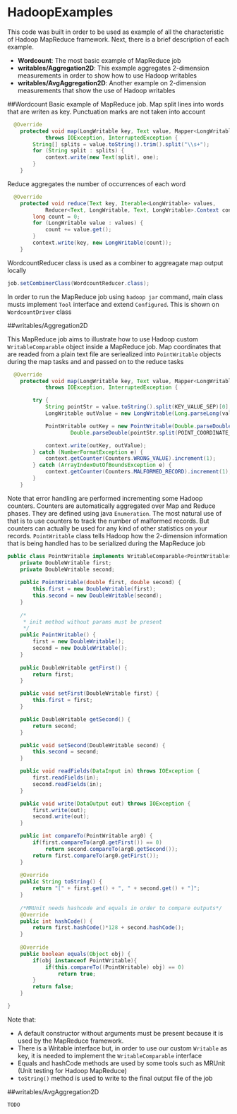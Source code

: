 # HadoopExamples
This code was built in order to be used as example of all the characteristic of Hadoop MapReduce framework. Next, there is a brief description of each example.
* **Wordcount**: The most basic example of MapReduce job
* **writables/Aggregation2D**: This example aggregates 2-dimension measurements in order to show how to use Hadoop writables
* **writables/AvgAggregation2D**: Another example on 2-dimension measurements that show the use of Hadoop writables

##Wordcount
Basic example of MapReduce job. Map split lines into words that are writen as key. Punctuation marks are not taken into account
```java
  @Override
	protected void map(LongWritable key, Text value, Mapper<LongWritable, Text, Text, LongWritable>.Context context)
			throws IOException, InterruptedException {
		String[] splits = value.toString().trim().split("\\s+");
		for (String split : splits) {
			context.write(new Text(split), one);
		}
	}
```
Reduce aggregates the number of occurrences of each word
```java
  @Override
	protected void reduce(Text key, Iterable<LongWritable> values,
			Reducer<Text, LongWritable, Text, LongWritable>.Context context) throws IOException, InterruptedException {
		long count = 0;
		for (LongWritable value : values) {
			count += value.get();
		}
		context.write(key, new LongWritable(count));
	}
```
WordcountReducer class is used as a combiner to aggreagate map output locally
```java
job.setCombinerClass(WordcountReducer.class);
```
In order to run the MapReduce job using ```hadoop jar``` command, main class musts implement ```Tool``` interface and extend ```Configured```. This is shown on ```WordcountDriver``` class

##writables/Aggregation2D

This MapReduce job aims to illustrate how to use Hadoop custom ```WritableComparable``` object inside a MapReduce job. Map coordinates that are readed from a plain text file are seriealized into  ```PointWritable``` objects during the map tasks and and passed on to the reduce tasks
```java
  @Override
	protected void map(LongWritable key, Text value, Mapper<LongWritable, Text, PointWritable, LongWritable>.Context context)
			throws IOException, InterruptedException {

		try {
			String pointStr = value.toString().split(KEY_VALUE_SEP)[0];
			LongWritable outValue = new LongWritable(Long.parseLong(value.toString().split(KEY_VALUE_SEP)[1]));

			PointWritable outKey = new PointWritable(Double.parseDouble(pointStr.split(POINT_COORDINATE_SEP)[0]),
					Double.parseDouble(pointStr.split(POINT_COORDINATE_SEP)[1]));

			context.write(outKey, outValue);
		} catch (NumberFormatException e) {
			context.getCounter(Counters.WRONG_VALUE).increment(1);
		} catch (ArrayIndexOutOfBoundsException e) {
			context.getCounter(Counters.MALFORMED_RECORD).increment(1);
		}
	}
```

Note that error handling are performed incrementing some Hadoop counters. Counters are automatically aggregated over Map and Reduce phases. They are defined using java ```Enumeration```. The most natural use of that is to use counters to track the number of malformed records. But counters can actually be used for any kind of other statistics on your records. ```PointWritable``` class tells Hadoop how the 2-dimension information that is being handled has to be serialized during the MapReduce job
```java
public class PointWritable implements WritableComparable<PointWritable> {
	private DoubleWritable first;
	private DoubleWritable second;
	
	public PointWritable(double first, double second) {
		this.first = new DoubleWritable(first);
		this.second = new DoubleWritable(second);
	}
	
	/*
	 * init method without params must be present
	 */
	public PointWritable() {
		first = new DoubleWritable();
		second = new DoubleWritable();
	}
	
	public DoubleWritable getFirst() {
		return first;
	}

	public void setFirst(DoubleWritable first) {
		this.first = first;
	}

	public DoubleWritable getSecond() {
		return second;
	}

	public void setSecond(DoubleWritable second) {
		this.second = second;
	}

	public void readFields(DataInput in) throws IOException {
		first.readFields(in);
		second.readFields(in);
	}

	public void write(DataOutput out) throws IOException {
		first.write(out);
		second.write(out);
	}

	public int compareTo(PointWritable arg0) {
		if(first.compareTo(arg0.getFirst()) == 0)
			return second.compareTo(arg0.getSecond());
		return first.compareTo(arg0.getFirst());
	}
	
	@Override
	public String toString() {
		return "[" + first.get() + ", " + second.get() + "]";
	}
	
	/*MRUnit needs hashcode and equals in order to compare outputs*/
	@Override
	public int hashCode() {
		return first.hashCode()*128 + second.hashCode();
	}
	
	@Override
	public boolean equals(Object obj) {
		if(obj instanceof PointWritable){
			if(this.compareTo((PointWritable) obj) == 0)
				return true;
		}
		return false;
	}

}
```
Note that:
* A default constructor without arguments must be present because it is used by the MapReduce framework. 
* There is a Writable interface but, in order to use our custom ```Writable``` as key, it is needed to implement the ```WritableComparable``` interface
* Equals and hashCode methods are used by some tools such as MRUnit (Unit testing for Hadoop MapReduce)
* ```toString()``` method is used to write to the final output file of the job

##writables/AvgAggregation2D

```TODO```
